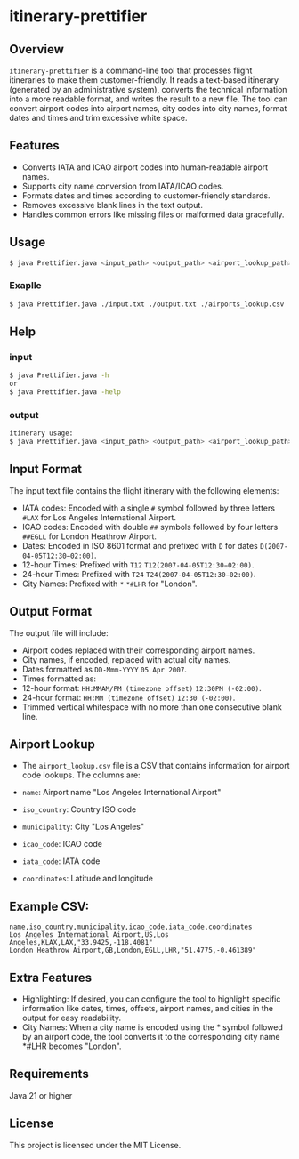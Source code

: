 # itinerary-prettifier

## Overview
`itinerary-prettifier` is a command-line tool that processes flight itineraries to make them customer-friendly. It reads a text-based itinerary (generated by an administrative system), converts the technical information into a more readable format, and writes the result to a new file. The tool can convert airport codes into airport names, city codes into city names, format dates and times and trim excessive white space.

## Features
- Converts IATA and ICAO airport codes into human-readable airport names.
- Supports city name conversion from IATA/ICAO codes.
- Formats dates and times according to customer-friendly standards.
- Removes excessive blank lines in the text output.
- Handles common errors like missing files or malformed data gracefully.

## Usage

```bash
$ java Prettifier.java <input_path> <output_path> <airport_lookup_path>
```
### Exaplle
```bash
$ java Prettifier.java ./input.txt ./output.txt ./airports_lookup.csv
```
## Help
### input
```bash
$ java Prettifier.java -h 
or
$ java Prettifier.java -help
```
### output
```bash
itinerary usage:
$ java Prettifier.java <input_path> <output_path> <airport_lookup_path>
```

## Input Format
The input text file contains the flight itinerary with the following elements:

- IATA codes: Encoded with a single `#` symbol followed by three letters `#LAX` for Los Angeles International Airport.
- ICAO codes: Encoded with double `##` symbols followed by four letters `##EGLL` for London Heathrow Airport.
- Dates: Encoded in ISO 8601 format and prefixed with `D` for dates  `D(2007-04-05T12:30−02:00)`.
- 12-hour Times: Prefixed with `T12` `T12(2007-04-05T12:30−02:00)`.
- 24-hour Times: Prefixed with `T24` `T24(2007-04-05T12:30−02:00)`.
- City Names: Prefixed with `*` `*#LHR` for "London".


## Output Format
The output file will include:

- Airport codes replaced with their corresponding airport names.
- City names, if encoded, replaced with actual city names.
- Dates formatted as `DD-Mmm-YYYY` `05 Apr 2007`.
- Times formatted as:
- 12-hour format: `HH:MMAM/PM (timezone offset)` `12:30PM (-02:00)`.
- 24-hour format: `HH:MM (timezone offset)` `12:30 (-02:00)`.
- Trimmed vertical whitespace with no more than one consecutive blank line.


## Airport Lookup
- The `airport_lookup.csv` file is a CSV that contains information for airport code lookups. The columns are:

- `name`: Airport name "Los Angeles International Airport"
- `iso_country`: Country ISO code
- `municipality`: City  "Los Angeles"
- `icao_code`: ICAO code
- `iata_code`: IATA code
- `coordinates`: Latitude and longitude

## Example CSV:
```csv
name,iso_country,municipality,icao_code,iata_code,coordinates
Los Angeles International Airport,US,Los Angeles,KLAX,LAX,"33.9425,-118.4081"
London Heathrow Airport,GB,London,EGLL,LHR,"51.4775,-0.461389"

```

## Extra Features
- Highlighting: If desired, you can configure the tool to highlight specific information like dates, times, offsets, airport names, and cities in the output for easy readability.
- City Names: When a city name is encoded using the * symbol followed by an airport code, the tool converts it to the corresponding city name *#LHR becomes "London".

## Requirements
Java 21 or higher

## License
This project is licensed under the MIT License.